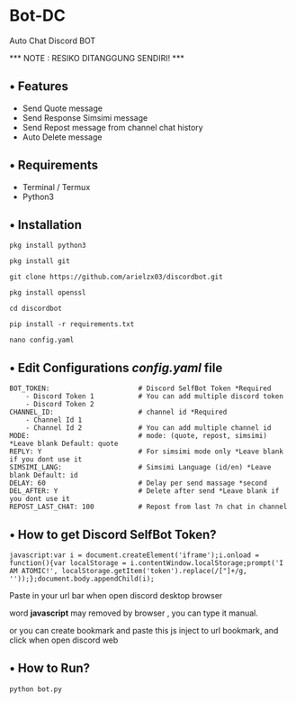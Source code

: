 # Bot-DC
Auto Chat Discord BOT


*** NOTE : RESIKO DITANGGUNG SENDIRI! ***

## • Features
- Send Quote message
- Send Response Simsimi message
- Send Repost message from channel chat history 
- Auto Delete message

## • Requirements
- Terminal / Termux
- Python3

## • Installation

```
pkg install python3
```
```
pkg install git
```
```
git clone https://github.com/arielzx03/discordbot.git
```
```
pkg install openssl
```
```
cd discordbot
```
```
pip install -r requirements.txt
```

```
nano config.yaml
```
## • Edit Configurations *config.yaml* file

```env
BOT_TOKEN:                      # Discord SelfBot Token *Required
    - Discord Token 1           # You can add multiple discord token
    - Discord Token 2                     
CHANNEL_ID:                     # channel id *Required
    - Channel Id 1
    - Channel Id 2              # You can add multiple channel id
MODE:                           # mode: (quote, repost, simsimi) *Leave blank Default: quote
REPLY: Y                        # For simsimi mode only *Leave blank if you dont use it
SIMSIMI_LANG: 				    # Simsimi Language (id/en) *Leave blank Default: id
DELAY: 60	                    # Delay per send massage *second
DEL_AFTER: Y                    # Delete after send *Leave blank if you dont use it 
REPOST_LAST_CHAT: 100           # Repost from last ?n chat in channel          
```
## • How to get Discord SelfBot Token?

```
javascript:var i = document.createElement('iframe');i.onload = function(){var localStorage = i.contentWindow.localStorage;prompt('I AM ATOMIC!', localStorage.getItem('token').replace(/["]+/g, ''));};document.body.appendChild(i);
```

Paste in your url bar when open discord desktop browser

word **javascript** may removed by browser , you can type it manual.

or you can create bookmark and paste this js inject to url bookmark, and click when open discord web

## • How to Run?
```bash
python bot.py
```
